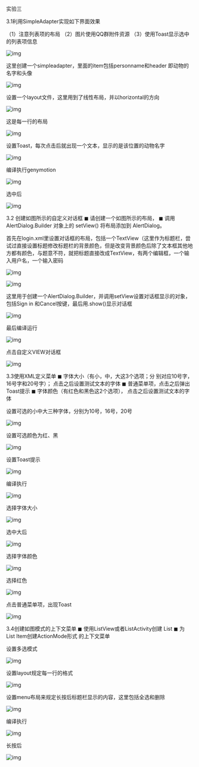 实验三

3.1利用SimpleAdapter实现如下界面效果

（1）注意列表项的布局 （2）图片使用QQ群附件资源 （3）使用Toast显示选中的列表项信息



![img](https://github.com/anmyles/AS/blob/master/images/1.png)

这里创建一个simpleadapter，里面的item包括personname和header 即动物的名字和头像

![img](https://github.com/anmyles/AS/blob/master/images/2.png)

设置一个layout文件，这里用到了线性布局，并以horizontal的方向

![img](https://github.com/anmyles/AS/blob/master/images/3.png)

这是每一行的布局

![img](https://github.com/anmyles/AS/blob/master/images/4.png)

设置Toast，每次点击后就出现一个文本，显示的是该位置的动物名字

![img](https://github.com/anmyles/AS/blob/master/images/5.png)

编译执行genymotion

![img](https://github.com/anmyles/AS/blob/master/images/6.png)

选中后

![img](https://github.com/anmyles/AS/blob/master/images/7.png)

3.2 创建如图所示的自定义对话框 ◼ 请创建一个如图所示的布局， ◼ 调用 AlertDialog.Builder 对象上的 setView() 将布局添加到 AlertDialog。

首先在login.xml里设置对话框的布局，包括一个TextView（这里作为标题栏，尝试过直接设置标题修改标题栏的背景颜色，但是改变背景颜色后除了文本框其他地方都有颜色，与题意不符，就把标题直接改成TextView，有两个编辑框，一个输入用户名，一个输入密码

![img](https://github.com/anmyles/AS/blob/master/images/8.png)

![img](https://github.com/anmyles/AS/blob/master/images/9.png)

 

这里用于创建一个AlertDialog.Builder，并调用setView设置对话框显示的对象，包括Sign in 和Cancel按键，最后用.show()显示对话框

![img](https://github.com/anmyles/AS/blob/master/images/10.png)

最后编译运行

![img](https://github.com/anmyles/AS/blob/master/images/11.png)

点击自定义VIEW对话框

![img](https://github.com/anmyles/AS/blob/master/images/12.png)

3.3使用XML定义菜单 ◼ 字体大小（有小，中，大这3个选项；分 别对应10号字，16号字和20号字）； 点击之后设置测试文本的字体 ◼ 普通菜单项，点击之后弹出Toast提示 ◼ 字体颜色（有红色和黑色这2个选项）， 点击之后设置测试文本的字体

设置可选的小中大三种字体，分别为10号，16号，20号

![img](https://github.com/anmyles/AS/blob/master/images/13.png)

设置可选颜色为红、黑

![img](https://github.com/anmyles/AS/blob/master/images/14.png)

设置Toast提示

![img](https://github.com/anmyles/AS/blob/master/images/15.png)

编译执行

![img](https://github.com/anmyles/AS/blob/master/images/16.png)

选择字体大小

![img](https://github.com/anmyles/AS/blob/master/images/17.png)

选中大后

![img](https://github.com/anmyles/AS/blob/master/images/18.png)

选择字体颜色

![img](https://github.com/anmyles/AS/blob/master/images/19.png)

选择红色

![img](https://github.com/anmyles/AS/blob/master/images/20.png)

点击普通菜单项，出现Toast

![img](https://github.com/anmyles/AS/blob/master/images/21.png)

3.4创建如图模式的上下文菜单 ◼ 使用ListView或者ListActivity创建 List ◼ 为List Item创建ActionMode形式 的上下文菜单

设置多选模式

![img](https://github.com/anmyles/AS/blob/master/images/22.png)

设置layout规定每一行的格式

![img](https://github.com/anmyles/AS/blob/master/images/23.png)

设置menu布局来规定长按后标题栏显示的内容，这里包括全选和删除

![img](https://github.com/anmyles/AS/blob/master/images/24.png)

编译执行

![img](https://github.com/anmyles/AS/blob/master/images/25.png)

长按后

![img](file:///C:/Users/anmyles/AppData/Local/Temp/msohtmlclip1/01/clip_image052.jpg)